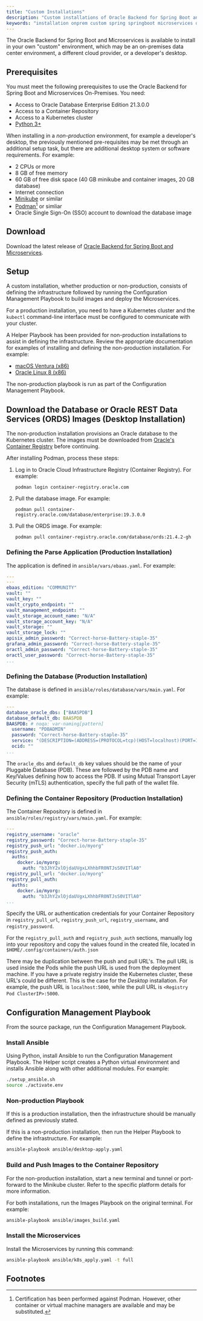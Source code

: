 ```yaml
---
title: "Custom Installations"
description: "Custom installations of Oracle Backend for Spring Boot and Microservices"
keywords: "installation onprem custom spring springboot microservices development oracle backend"
---
```


The Oracle Backend for Spring Boot and Microservices is available to install in your own "custom" environment, which may be an on-premises data center environment, a different cloud provider, or a developer's desktop.

## Prerequisites

You must meet the following prerequisites to use the Oracle Backend for Spring Boot and Microservices On-Premises. You need:

* Access to Oracle Database Enterprise Edition 21.3.0.0
* Access to a Container Repository
* Access to a Kubernetes cluster
* [Python 3+](https://www.python.org/)

When installing in a _non-production_ environment, for example a developer's desktop, the previously mentioned pre-requisites may be met through an additional setup task, but there are additional desktop system or software requirements. For example:

* 2 CPUs or more
* 8 GB of free memory
* 60 GB of free disk space (40 GB minikube and container images, 20 GB database)
* Internet connection
* [Minikube](https://minikube.sigs.k8s.io/docs/start/) or similar
* [Podman](https://podman.io/getting-started/)[^1] or simliar
* Oracle Single Sign-On (SSO) account to download the database image

## Download

Download the latest release of [Oracle Backend for Spring Boot and Microservices](https://github.com/oracle/microservices-datadriven/releases/download/OBAAS-1.1.0/onprem-ebaas_latest.zip).

## Setup

A custom installation, whether production or non-production, consists of defining the infrastructure followed by running the Configuration
Management Playbook to build images and deploy the Microservices.

For a production installation, you need to have a Kubernetes cluster and the `kubectl` command-line interface must be configured to
communicate with your cluster.

A Helper Playbook has been provided for non-production installations to assist in defining the infrastructure.  Review the
appropriate documentation for examples of installing and defining the non-production installation. For example:

* [macOS Ventura (x86)](macos_ventura/_index.md)
* [Oracle Linux 8 (x86)](ol8/_index.md)

The non-production playbook is run as part of the Configuration Management Playbook.

## Download the Database or Oracle REST Data Services (ORDS) Images (Desktop Installation)

The non-production installation provisions an Oracle database to the Kubernetes cluster. The images must be downloaded
from [Oracle's Container Registry](https://container-registry.oracle.com/) before continuing.

After installing Podman, process these steps:

1. Log in to Oracle Cloud Infrastructure Registry (Container Registry). For example:

   `podman login container-registry.oracle.com`

2. Pull the database image. For example:

   `podman pull container-registry.oracle.com/database/enterprise:19.3.0.0`

3. Pull the ORDS image. For example:

   `podman pull container-registry.oracle.com/database/ords:21.4.2-gh`

### Defining the Parse Application (Production Installation)

The application is defined in `ansible/vars/ebaas.yaml`. For example:

```yaml
---
---
ebaas_edition: "COMMUNITY"
vault: ""
vault_key: ""
vault_crypto_endpoint: ""
vault_management_endpoint: ""
vault_storage_account_name: "N/A"
vault_storage_account_key: "N/A"
vault_storage: ""
vault_storage_lock: ""
apisix_admin_password: "Correct-horse-Battery-staple-35"
grafana_admin_password: "Correct-horse-Battery-staple-35"
oractl_admin_password: "Correct-horse-Battery-staple-35"
oractl_user_password: "Correct-horse-Battery-staple-35"
...
```

### Defining the Database (Production Installation)

The database is defined in `ansible/roles/database/vars/main.yaml`. For example:

```yaml
---
database_oracle_dbs: ["BAASPDB"]
database_default_db: BAASPDB
BAASPDB: # noqa: var-naming[pattern]
  username: "PDBADMIN"
  password: "Correct-horse-Battery-staple-35"
  service: "(DESCRIPTION=(ADDRESS=(PROTOCOL=tcp)(HOST=localhost)(PORT=1521))(CONNECT_DATA=(SERVICE_NAME=BAASPDB)))"
  ocid: ""
...
```

The `oracle_dbs` and `default_db` key values should be the name of your Pluggable Database (PDB). These are followed by the PDB
name and Key/Values defining how to access the PDB. If using Mutual Transport Layer Security (mTLS) authentication, specify the
full path of the wallet file.

### Defining the Container Repository (Production Installation)

The Container Repository is defined in `ansible/roles/registry/vars/main.yaml`. For example:

```yaml
---
registry_username: "oracle"
registry_password: "Correct-horse-Battery-staple-35"
registry_push_url: "docker.io/myorg"
registry_push_auth:
  auths:
    docker.io/myorg:
      auth: "b3JhY2xlOjdaUVgxLXhhbFR0NTJsS0VITlA0"
registry_pull_url: "docker.io/myorg"
registry_pull_auth:
  auths:
    docker.io/myorg:
      auth: "b3JhY2xlOjdaUVgxLXhhbFR0NTJsS0VITlA0"
...
```

Specify the URL or authentication credentials for your Container Repository in `registry_pull_url`, `registry_push_url`, `registry_username`, and `registry_password`.

For the `registry_pull_auth` and `registry_push_auth` sections, manually log into your repository and copy the values found in the created file, located in `$HOME/.config/containers/auth.json`

There may be duplication between the push and pull URL's. The pull URL is used inside the Pods while the push URL is used from the
deployment machine. If you have a private registry inside the Kubernetes cluster, these URL's could be different. This is the case for
the _Desktop_ installation. For example, the push URL is `localhost:5000`, while the pull URL is `<Registry Pod ClusterIP>:5000`.

## Configuration Management Playbook

From the source package, run the Configuration Management Playbook.

### Install Ansible

Using Python, install Ansible to run the Configuration Management Playbook.  The Helper script creates a Python virtual environment
and installs Ansible along with other additional modules. For example:

```bash
./setup_ansible.sh
source ./activate.env
```

### Non-production Playbook

If this is a production installation, then the infrastructure should be manually defined as previously stated.

If this is a non-production installation, then run the Helper Playbook to define the infrastructure. For example:

```bash
ansible-playbook ansible/desktop-apply.yaml
```

### Build and Push Images to the Container Repository

For the non-production installation, start a new terminal and tunnel or port-forward to the Minikube cluster.  Refer to the specific platform
details for more information.

For both installations, run the Images Playbook on the original terminal. For example:

```bash
ansible-playbook ansible/images_build.yaml
```

### Install the Microservices

Install the Microservices by running this command:

```bash
ansible-playbook ansible/k8s_apply.yaml -t full
```


## Footnotes

[^1]: Certification has been performed against Podman. However, other container or virtual machine managers are available and may be
substituted.
